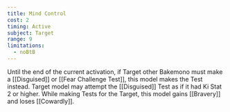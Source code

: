 ```yaml
---
title: Mind Control
cost: 2
timing: Active
subject: Target
range: 9
limitations:
  - noBtB
---
```

Until the end of the current activation, if Target other Bakemono must make a [[Disguised]] or [[Fear Challenge Test]], this model makes the Test instead.
Target model may attempt the [[Disguised]] Test as if it had Ki Stat 2 or higher. While making Tests for the Target, this model gains [[Bravery]] and loses [[Cowardly]].